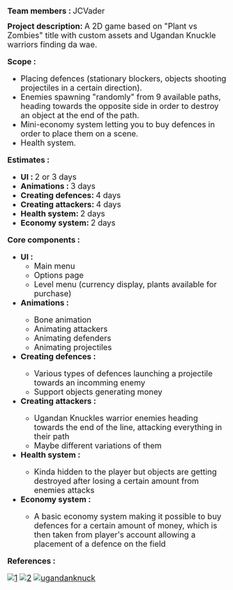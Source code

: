 <font size = "4"><b>Team members : </b>JCVader</font>



<font size = "4"><b>Project description: </b> A 2D game based on "Plant vs Zombies" title with custom assets and Ugandan Knuckle warriors finding da wae.

<font size = "4"><b>Scope : </b>

<ul>
	<li>Placing defences (stationary blockers, objects shooting projectiles in a certain direction).</li>
    <li>Enemies spawning "randomly" from 9 available paths, heading towards the opposite side in order to destroy an object at the end of the path.</li>
    <li>Mini-economy system letting you to buy defences in order to place them on a scene.</li>
    <li>Health system.</li>
</ul>
    
    
   <b>Estimates : </b> 
   <ul>
   <li><b>UI : </b> 2 or 3 days </li>
   <li><b>Animations : </b>3 days</li>
   <li><b>Creating defences: </b> 4 days</li>
   <li><b>Creating attackers: </b> 4 days</li>
   <li><b>Health system: </b> 2 days</li>
   <li><b>Economy system: </b> 2 days</li>
   </ul>
   
   <b>Core components : </b>
   <ul>
   <li><b>UI :</b>
   <ul>
   <li>Main menu</li>
   <li>Options page</li>
   <li>Level menu (currency display, plants available for purchase)</li>
   </ul>
   <li><b>Animations : </b></li>
   <ul>
   <li>Bone animation</li>
   <li>Animating attackers</li>
   <li>Animating defenders</li>
   <li>Animating projectiles</li>
   </ul>
   <li><b>Creating defences : </b></li>
   <ul>
   <li>Various types of defences launching a projectile towards an incomming enemy</li>
   <li>Support objects generating money</li>
   </ul>
   <li><b>Creating attackers : </b></li>
   <ul>
   <li>Ugandan Knuckles warrior enemies heading towards the end of the line, attacking everything in their path</li>
   <li>Maybe different variations of them</li>
   </ul>
   <li><b>Health system : </b></li>
   <ul>
   <li>Kinda hidden to the player but objects are getting destroyed after losing a certain amount from enemies attacks</li>
   </ul>
   <li><b>Economy system : </b></li>
   <ul>
   <li>A basic economy system making it possible to buy defences for a certain amount of money, which is then taken from player's account allowing a placement of a defence on the field</li>
   </ul></ul>
   <b>References : </b></font>
   
   <a href="https://ibb.co/buR5E6"><img src="https://preview.ibb.co/nqJwMm/1.png" alt="1" border="0"></a>
<a href="https://ibb.co/hKTwMm"><img src="https://preview.ibb.co/jccZ7R/2.jpg" alt="2" border="0"></a>
<a href="https://ibb.co/hiC1nR"><img src="https://preview.ibb.co/iGnZ7R/ugandanknuck.jpg" alt="ugandanknuck" border="0"></a>
   
   
   
   
   
   
   
   
   
   
   
    







